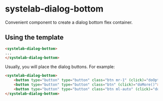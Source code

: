 # systelab-dialog-bottom

Convenient component to create a dialog bottom flex container.

## Using the template

```html
<systelab-dialog-bottom>
...
</systelab-dialog-bottom>
```

Usually, you will place the dialog buttons. For example:

```html
<systelab-dialog-bottom>
    <button type="button" type="button" class="btn mr-1" (click)="doOptions()">Options</button>
    <button type="button" type="button" class="btn" (click)="doMore()">More</button>
    <button type="button" type="button" class="btn ml-auto" (click)="doSubmit()">Submit</button>
</systelab-dialog-bottom>

```
